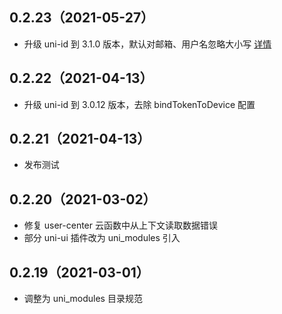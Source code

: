 ## 0.2.23（2021-05-27）

- 升级 uni-id 到 3.1.0 版本，默认对邮箱、用户名忽略大小写 [详情](https://uniapp.dcloud.net.cn/uniCloud/uni-id?id=case-sensitive)

## 0.2.22（2021-04-13）

- 升级 uni-id 到 3.0.12 版本，去除 bindTokenToDevice 配置

## 0.2.21（2021-04-13）

- 发布测试

## 0.2.20（2021-03-02）

- 修复 user-center 云函数中从上下文读取数据错误
- 部分 uni-ui 插件改为 uni_modules 引入

## 0.2.19（2021-03-01）

- 调整为 uni_modules 目录规范
